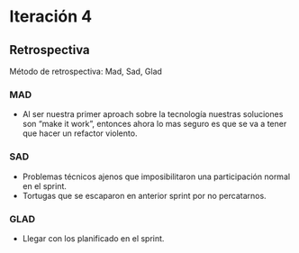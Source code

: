 # Iteración 4

## Retrospectiva

Método de retrospectiva: Mad, Sad, Glad

### MAD

- Al ser nuestra primer aproach sobre la tecnología nuestras soluciones son “make it work”, entonces ahora lo mas seguro es que se va a tener que hacer un refactor violento.

### SAD

- Problemas técnicos ajenos que imposibilitaron una participación normal en el sprint.
- Tortugas que se escaparon en anterior sprint por no percatarnos.

### GLAD

- Llegar con los planificado en el sprint.




